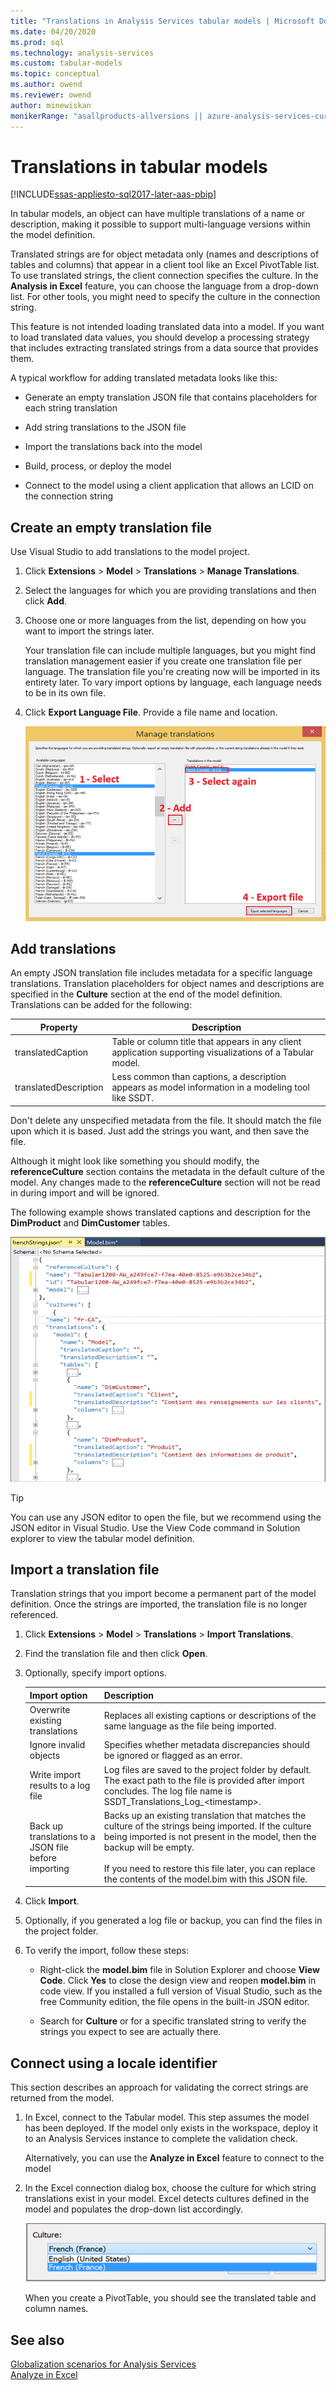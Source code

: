```yaml
---
title: "Translations in Analysis Services tabular models | Microsoft Docs"
ms.date: 04/20/2020
ms.prod: sql
ms.technology: analysis-services
ms.custom: tabular-models
ms.topic: conceptual
ms.author: owend
ms.reviewer: owend
author: minewiskan
monikerRange: "asallproducts-allversions || azure-analysis-services-current || power-bi-premium-current || >= sql-analysis-services-2017"
---
```

# Translations in tabular models

[!INCLUDE[ssas-appliesto-sql2017-later-aas-pbip](../includes/ssas-appliesto-sql2017-later-aas-pbip.md)]

In tabular models, an object can have multiple translations of a name or description, making it possible to support multi-language versions within the model definition.  
  
Translated strings are for object metadata only (names and descriptions of tables and columns) that appear in a client tool like an Excel PivotTable list.  To use translated strings, the client connection specifies the culture. In the **Analysis in Excel** feature, you can choose the language from a drop-down list. For other tools, you might need to specify the culture in the connection string.  
  
This feature is not intended loading translated data into a model. If you want to load translated data values, you should develop a processing strategy that includes extracting translated strings from a data source that provides them.  
  
A typical workflow for adding translated metadata looks like this:  
  
- Generate an empty  translation JSON file that contains placeholders for each string translation  
  
- Add string translations to the JSON file  
  
- Import the translations back into the model  
  
- Build, process, or deploy the model  
  
- Connect to the model using a client application that allows an LCID on the connection string  
  
## Create an empty translation file

 Use Visual Studio to add translations to the model project.  
  
1.  Click **Extensions** > **Model** > **Translations** > **Manage Translations**.  
  
2.  Select the languages for which you are providing translations and then click **Add**.  
  
3.  Choose one or more languages from the list, depending on how you want to import the strings later.  
  
     Your translation file can include multiple languages, but you might find translation management easier if you create one translation file per language. The translation file you're creating now will be imported in its entirety later. To vary import options by language, each language needs to be in its own file.  
  
4.  Click **Export Language File**.  Provide a file name and location.  
  
     ![Screenshot of Manage translations dialog box with each of the numbered steps from this section called out.](../../analysis-services/tabular-models/media/ssas-tabular-translate-export.png "ssas-tabular-translate-export")  
  
## Add translations

 An empty JSON translation file includes metadata for a specific language translations. Translation placeholders for object names and descriptions are specified in the **Culture** section at the end of the model definition. Translations can be added for the following:  
  
| Property | Description |
|-|-|  
|translatedCaption|Table or column title that appears in any client application supporting visualizations of a Tabular model.|  
|translatedDescription|Less common than captions, a description appears as model information in a modeling tool like SSDT.|  
  
 Don't  delete any unspecified metadata from the file.  It should match the file upon which it is based. Just add the strings you want, and then save the file.  
  
 Although it might look like something you should modify, the  **referenceCulture** section  contains the metadata in the default culture of the model. Any changes made to the **referenceCulture** section will not be read in during import and will be ignored.  
  
 The following example shows translated captions and description for the **DimProduct** and **DimCustomer** tables.  
  
 ![Screenshot of the translate JSON.](../../analysis-services/tabular-models/media/ssas-tabular-translate-json.png "ssas-tabular-translate-json")  
  
> [!TIP]  
>  You can use any JSON editor to open the file, but we recommend using the JSON editor in Visual Studio. Use the View Code command in Solution explorer to view the tabular model definition. 
  
## Import a translation file

 Translation strings that you import become a permanent part of the model definition. Once the strings are imported, the translation file is no longer referenced.  
  
1.  Click **Extensions** > **Model** > **Translations** > **Import Translations**.  
  
2.  Find the translation file and then click **Open**.  
  
3.  Optionally, specify import options.  
  
    | Import option | Description |
    | ------------- | ----------- |
    |Overwrite existing translations|Replaces all existing captions or descriptions of the same language as the file being imported.|  
    |Ignore invalid objects|Specifies whether metadata discrepancies should be ignored or flagged as an error.|  
    |Write import results to a log file|Log files are saved to the project folder by default. The exact path to the file is provided after import concludes. The log file name is SSDT_Translations_Log_\<timestamp>.|  
    |Back up translations to a JSON file before importing|Backs up an existing translation that matches the culture of the strings being imported.  If the culture being imported is not present in the model, then the backup will be empty.<br /><br /> If you need to restore this file later, you can replace the contents of the model.bim with this JSON file.|
  
4.  Click **Import**.  
  
5.  Optionally, if you generated a log file or backup, you can find the files in the  project folder.
  
6.  To verify the import, follow these steps:  
  
    -   Right-click the **model.bim** file in Solution Explorer and choose **View Code**. Click **Yes** to close the design view and reopen **model.bim** in code view.  If you installed a full version of Visual Studio, such as the free Community edition, the file opens in the built-in JSON editor.  
  
    -   Search for **Culture** or for a specific translated string to verify the strings you expect to see are actually there.  
  
## Connect using a locale identifier

 This section describes an approach for validating the correct strings are returned from the model.  
  
1.  In Excel, connect to the Tabular model. This step assumes the model has been deployed. If the model only exists in the workspace, deploy it to an Analysis Services instance to complete the validation check.  
  
     Alternatively, you can use the **Analyze in Excel** feature to connect to the model  
  
2.  In the Excel connection dialog box, choose the culture for which string translations exist in your model. Excel detects cultures defined in the model and populates the drop-down list accordingly.  
  
     ![Screenshot of the dialog box with the avaliable languages listed in the drop-down list.](../../analysis-services/tabular-models/media/ssas-tabular-translations-excel.png "ssas-tabular-translations-excel")  
  
     When you create a PivotTable, you should see the translated table and column names.  
  
## See also

 [Globalization scenarios for Analysis Services](../../analysis-services/globalization-scenarios-for-analysis-services.md)   
 [Analyze in Excel](../../analysis-services/tabular-models/analyze-in-excel-ssas-tabular.md)  

